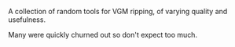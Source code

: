A collection of random tools for VGM ripping, of varying quality and usefulness.

Many were quickly churned out so don't expect too much.
